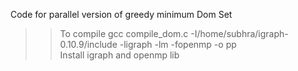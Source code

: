 Code for parallel version of greedy minimum Dom Set
>> To compile
>>  gcc compile_dom.c -I/home/subhra/igraph-0.10.9/include -ligraph -lm -fopenmp -o pp <br />
>> Install igraph and openmp lib 
